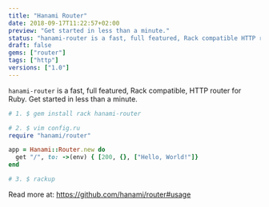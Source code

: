 ```yaml
---
title: "Hanami Router"
date: 2018-09-17T11:22:57+02:00
preview: "Get started in less than a minute."
status: "hanami-router is a fast, full featured, Rack compatible HTTP router for Ruby. Get started in less than a minute."
draft: false
gems: ["router"]
tags: ["http"]
versions: ["1.0"]
---
```


`hanami-router` is a fast, full featured, Rack compatible, HTTP router for Ruby.
Get started in less than a minute.

```ruby
# 1. $ gem install rack hanami-router

# 2. $ vim config.ru
require "hanami/router"

app = Hanami::Router.new do
  get "/", to: ->(env) { [200, {}, ["Hello, World!"]}
end

# 3. $ rackup
```

Read more at: https://github.com/hanami/router#usage
